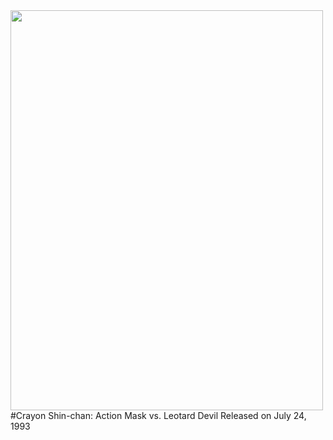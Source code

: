 <img src="https://upload.wikimedia.org/wikipedia/en/c/c2/Aktion_kamen.jpg" width="500" height="640">
#Crayon Shin-chan: Action Mask vs. Leotard Devil 
Released on July 24, 1993
